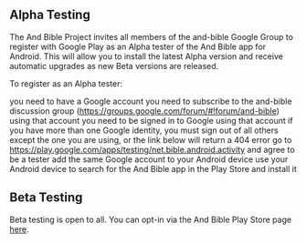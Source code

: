 ## Alpha Testing
The And Bible Project invites all members of the and-bible Google Group to register with Google Play as an Alpha tester of the And Bible app for Android. This will allow you to install the latest Alpha version and receive automatic upgrades as new Beta versions are released.

To register as an Alpha tester:

you need to have a Google account
you need to subscribe to the and-bible discussion group (https://groups.google.com/forum/#!forum/and-bible) using that account
you need to be signed in to Google using that account
if you have more than one Google identity, you must sign out of all others except the one you are using, or the link below will return a 404 error
go to https://play.google.com/apps/testing/net.bible.android.activity and agree to be a tester
add the same Google account to your Android device
use your Android device to search for the And Bible app in the Play Store and install it

## Beta Testing
Beta testing is open to all.  You can opt-in via the And Bible Play Store page [here](https://play.google.com/apps/testing/net.bible.android.activity).